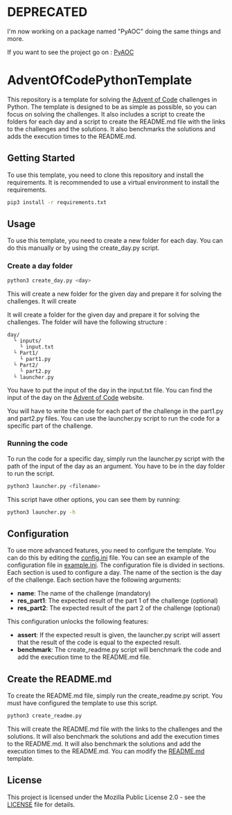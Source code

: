 # DEPRECATED

I'm now working on a package named "PyAOC" doing the same things and more.

If you want to see the project go on :
[PyAOC](https://github.com/Nounoursdestavernes/PyAOC)


# AdventOfCodePythonTemplate

This repository is a template for solving the [Advent of Code](https://adventofcode.com/) challenges in Python. The template is designed to be as simple as possible, so you can focus on solving the challenges. It also includes a script to create the folders for each day and a script to create the README.md file with the links to the challenges and the solutions. It also benchmarks the solutions and adds the execution times to the README.md.


## Getting Started
To use this template, you need to clone this repository and install the requirements. It is recommended to use a virtual environment to install the requirements.

```bash
pip3 install -r requirements.txt
```

## Usage
To use this template, you need to create a new folder for each day. You can do this manually or by using the create_day.py script. 

### Create a day folder
```bash
python3 create_day.py <day>
```
This will create a new folder for the given day and prepare it for solving the challenges. It will create 

It will create a folder for the given day and prepare it for solving the challenges. The folder will have the following structure :
```
day/
  └ inputs/
    └ input.txt
  └ Part1/
    └ part1.py
  └ Part2/
    └ part2.py
  └ launcher.py
```
You have to put the input of the day in the input.txt file. You can find the input of the day on the [Advent of Code](https://adventofcode.com/) website.

You will have to write the code for each part of the challenge in the part1.py and part2.py files. You can use the launcher.py script to run the code for a specific part of the challenge.

### Running the code
To run the code for a specific day, simply run the launcher.py script with the path of the input of the day as an argument. You have to be in the day folder to run the script.
```bash
python3 launcher.py <filename>
```
This script have other options, you can see them by running:
```bash
python3 launcher.py -h
```

## Configuration
To use more advanced features, you need to configure the template. You can do this by editing the [config.ini](./config/config.ini) file. You can see an example of the configuration file in [example.ini](./config/example.ini). The configuration file is divided in sections. Each section is used to configure a day. The name of the section is the day of the challenge. Each section have the following arguments:
- **name**: The name of the challenge (mandatory)
- **res_part1**: The expected result of the part 1 of the challenge (optional)
- **res_part2**: The expected result of the part 2 of the challenge (optional)

This configuration unlocks the following features:
- **assert**: If the expected result is given, the launcher.py script will assert that the result of the code is equal to the expected result.
- **benchmark**: The create_readme.py script will benchmark the code and add the execution time to the README.md file.

## Create the README.md
To create the README.md file, simply run the create_readme.py script.
You must have configured the template to use this script.
```bash
python3 create_readme.py
```
This will create the README.md file with the links to the challenges and the solutions. It will also benchmark the solutions and add the execution times to the README.md. It will also benchmark the solutions and add the execution times to the README.md.
You can modify the [README.md](templates/README.jinja2) template.

## License
This project is licensed under the Mozilla Public License 2.0 - see the [LICENSE](LICENSE) file for details.
